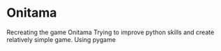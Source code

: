 # Onitama
Recreating the game Onitama
Trying to improve python skills and create relatively simple game. 
Using pygame
